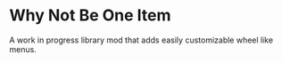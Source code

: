 # Why Not Be One Item

A work in progress library mod that adds easily customizable wheel like menus.

